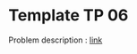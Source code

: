 # Template TP 06

Problem description : [link](https://docs.google.com/document/d/1rublnGnwHCkUTdDdosayzet74TG04lSgAIqoy7oWf8g/edit)

